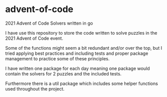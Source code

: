 # advent-of-code
2021 Advent of Code Solvers written in go

I have use this repository to store the code written to solve puzzles in the 2021 Advent of Code event.

Some of the functions might seem a bit redundant and/or over the top, but I tried applying best practices and including tests and proper package management to practice some of these principles.

I have written one package for each day meaning one package would contain the solvers for 2 puzzles and the included tests.

Furthermore there is a util package which includes some helper functions used throughout the project.
